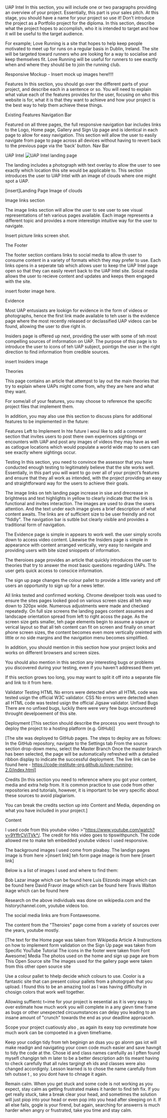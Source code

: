 UAP Intel
In this section, you will include one or two paragraphs providing an overview of your project. Essentially, this part is your sales pitch. At this stage, you should have a name for your project so use it! Don’t introduce the project as a Portfolio project for the diploma. In this section, describe what the project hopes to accomplish, who it is intended to target and how it will be useful to the target audience.

For example; Love Running is a site that hopes to help keep people motivated to meet up for runs on a regular basis in Dublin, Ireland. The site will be targeted toward runners who are looking for a way to socialise and keep themselves fit. Love Running will be useful for runners to see exactly when and where they should be to join the running club.

Responsive Mockup - Insert mock up images here!!!!

Features
In this section, you should go over the different parts of your project, and describe each in a sentence or so. You will need to explain what value each of the features provides for the user, focusing on who this website is for, what it is that they want to achieve and how your project is the best way to help them achieve these things.

Existing Features
Navigation Bar

Featured on all three pages, the full responsive navigation bar includes links to the Logo, Home page, Gallery and Sign Up page and is identical in each page to allow for easy navigation.
This section will allow the user to easily navigate from page to page across all devices without having to revert back to the previous page via the ‘back’ button.
Nav Bar


UAP Intel
![UAP Intel landing page](./assets/images/blue-sky-optimised.jpg)

The landing includes a photograph with text overlay to allow the user to see exactly which location this site would be applicable to.
This section introduces the user to UAP Intel with an image of clouds where one might spot a UAP.

[insert]Landing Page Image of clouds

Image links section

The image links section will allow the user to see user to see visual representations of teh various pages available. Each image represents a different topic and provides a more interestign intuitive way for the user to navigate.

Insert picture links screen shot.

The Footer

The footer section contians links to social media to allow th user to consume content in a variety of formats which they may prefer to use. Each links opens in a seperate tab which allows user to keep the UAP Intel page open so that they can easily revert back to the UAP Intel site. Soical media allows the user to recieve content and updates and keeps them engaged with the site.

insert footer image here.

Evidence

Most UAP entusiasts are lookign for evidence in the form of videos or photographs, hence the first link made available to teh user is the evidence page where the most recently released or declassified UAP videos can be found, allowing the user to dive right in.

Insiders page is offered up next, providing the user with some of teh most compelling sources of imformation on UAP. The purpose of this page is to introduce the user to icons of teh UAP subject, pointign the user in the right direction to find information from credible sources.

insert Insiders image

Theories

This page contains an article that attempst to lay out the main theories that try to explain where UAPs might come from, why they are here and what they want.

For some/all of your features, you may choose to reference the specific project files that implement them.

In addition, you may also use this section to discuss plans for additional features to be implemented in the future:
 

Features Left to Implement
In hte future I woul like to add a comment section that invites users to post there own experinces sightings or encounters with UAP and post any images of videos they may have as well as catlogue locations which would populate a world wide map to users can see exactly where sightings occur.

Testing
In this section, you need to convince the assessor that you have conducted enough testing to legitimately believe that the site works well. Essentially, in this part you will want to go over all of your project’s features and ensure that they all work as intended, with the project providing an easy and straightforward way for the users to achieve their goals.

The image links on teh landing page increase in sise and drecrease in brightness and text highlights in yellow to clearly indicate that the link is functional and invites interaction. The images are used to draw the users attention. And the text under each image gives a brief description of what content awaits. The links are of sufficient size to be user freindly and not "fiddly". The navigation bar is sutble but clearly visible and provides a traditional form of navigation.

The Evidence page is simple in appears to work well. the user simply scrolls down to access video content. Likewise the Insiders page is simple in appearance with content arranged vertically, very easy to navigate and providing users with bite sized snioppets of information.

The theroioes page provides an article that quickly introduices the user to theories that try to answer the most basic questions regarding UAPs. The user gets quick access to conscice information.

The sign up page changes the colour pallet to provide a little variety and off users an opportunity to sign up for a news letter.

All links tested and confirmed working. Chrome develpoer tools was used to ensure the sites pages looked good on various screen sizes all teh way down to 320px wide. Numerous adjustments were made and checked repeatedly. On full size screens the landing pages content assumes and landscape orientation spread from left to right acoss the page. As the screen size gets smaller, teh page elements begin to assume a sqaure or verical layout so that all teh content can fit on screen and finally on smart phone screen sizes, the content becomes even more vertically oreinted with little or no side margins and the navigation menu becomes simpliflied.

In addition, you should mention in this section how your project looks and works on different browsers and screen sizes.

You should also mention in this section any interesting bugs or problems you discovered during your testing, even if you haven't addressed them yet.


If this section grows too long, you may want to split it off into a separate file and link to it from here.

Validator Testing
HTML
No errors were detected when all HTML code was tested usign the official W3C validator.
CSS
No errors were detected when all HTML code was tested usign the official Jigsaw validator.
Unfixed Bugs
There are no unfixed bugs, luckily there were very few bugs encountered throught develpoement of this site.

Deployment
[This section should describe the process you went through to deploy the project to a hosting platform (e.g. GitHub)]

[The site was deployed to GitHub pages. The steps to deploy are as follows:
In the GitHub repository, navigate to the Settings tab
From the source section drop-down menu, select the Master Branch
Once the master branch has been selected, the page will be automatically refreshed with a detailed ribbon display to indicate the successful deployment.
The live link can be found here - https://code-institute-org.github.io/love-running-2.0/index.html]

Credits
[In this section you need to reference where you got your content, media and extra help from. It is common practice to use code from other repositories and tutorials, however, it is important to be very specific about these sources to avoid plagiarism.

You can break the credits section up into Content and Media, depending on what you have included in your project.]

Content

I used code from this youtube video >"https://www.youtube.com/watch?v=9YffrCViTVk*/. The credit for htis video goes to tipswithpunch. The code allowed me to make teh embedded youtube videos I used responsive.

The background images I used come from pixabay. The landign pages image is from here >[insert link]
teh form page image is from here [insert link]

Below is a list of images I used and where to find them:

Bob Lazar image which can be found here
Luis Elizondo image which can be found here
David Fravor image which can be found here
Travis Walton ikage which can be found here

Research on the above individuals was done on wikipedia.com and the historychannel.com, youtube videos too.

The social media links are from Fontawesome.

The content from the "Theroies" page come from a variety of sources over the years, youtube mostly.


[The text for the Home page was taken from Wikipedia Article A
Instructions on how to implement form validation on the Sign Up page was taken from Specific YouTube Tutorial
The icons in the footer were taken from Font Awesome]
Media
The photos used on the home and sign up page are from This Open Source site
The images used for the gallery page were taken from this other open source site


 Use a colour pallet to hhelp decide which colours to use. Coolor is a fantastic site that can present colour pallets from a photogrpah that you upload. I found this to be an amazing tool as I was having difficulty in chosign colors that work well together. 

Allowing suffientc t=ime for your project is eesential as it is very easy to over estimate how much work you will complete in a any gievn time frame as bugs or other unexpected circuumstances can delay you leading to an insane amount of "crunch" towards the end as your deadline approaceh.

Scope your project cuatiously also , as again its easy top ovrestimate how much work can be compoeted in a given timeframe.

Keep your codign tidy from teh beginign an dsas you go alonm gas iot will make readign and navigating your cown code much easier and save havngit to tidy the code at the. Chose id and class names carefuilly as I pften found mysefl changign teh m later to be a better description adn tis meant having to check carefully that all rules targingt eh ids and classes were also changed accordignly. Lesson learned is to chose the name carefully from teh outsse t , so you dont have to chnage it again.

Remain calm. When you get stuck and some code is not working as you expect, stay calm as getting frustrated makes it harder to find teh fix. If you get really stuck, take a break clear your head, and sometimes the solution will just piop into your head or even pop into you head after sleeping on it. If all else fails, gogle is your firend, but again, searching for answerrs is much harder when angry or frustrated, take you time and stay calm.


